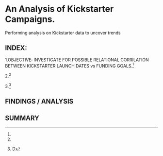 # An Analysis of Kickstarter Campaigns.

Performing analysis on Kickstarter data to uncover trends

## INDEX:

1.OBJECTIVE: INVESTIGATE FOR POSSIBLE RELATIONAL CORRILATION BETWEEN KICKSTARTER LAUNCH DATES vs FUNDING GOALS.[^1]

2.[^2]

3.[^3]

## FINDINGS / ANALYSIS

[^1]:

[^2]:

[^3]:D 

## SUMMARY



